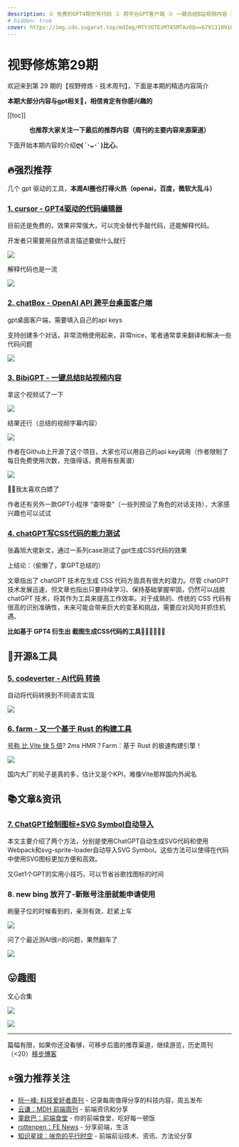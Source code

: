```yaml
---
description: ① 免费的GPT4帮你写代码 ② 跨平台GPT客户端 ③ 一键总结B站视频内容 ④ GPT CSS代码功力测试 ⑤ New Bing不用排队了
# hidden: true
cover: https://img.cdn.sugarat.top/mdImg/MTY3OTEzMTA5MTAxOQ==679131091019
---
```


# 视野修炼第29期

欢迎来到第 29 期的【视野修炼 - 技术周刊】，下面是本期的精选内容简介

**本期大部分内容与gpt相关🤖，相信肯定有你感兴趣的**

[[toc]]

<center>

**​也推荐大家关注一下最后的推荐内容（周刊的主要内容来源渠道）**
</center>


下面开始本期内容的介绍**ღ( ´･ᴗ･` )比心**。
## 🔥强烈推荐
几个 gpt 驱动的工具，**本周AI圈也打得火热（openai，百度，微软大乱斗）**

### [1. cursor - GPT4驱动的代码编辑器](https://www.cursor.so/)
目前还是免费的，效果非常强大，可以完全替代手敲代码，还能解释代码。

开发者只需要用自然语言描述要做什么就行

![](https://img.cdn.sugarat.top/mdImg/MTY3OTEyOTE2OTUyMQ==679129169521)

解释代码也是一流

![](https://img.cdn.sugarat.top/mdImg/MTY3OTEyOTIwMjc1Ng==679129202756)

### [2. chatBox - OpenAI API 跨平台桌面客户端](https://github.com/Bin-Huang/chatbox)
gpt桌面客户端，需要填入自己的api keys

支持创建多个对话，非常流畅使用起来，非常nice，笔者通常拿来翻译和解决一些代码问题

![](https://img.cdn.sugarat.top/mdImg/MTY3OTEyOTU0MzU4MQ==679129543581)

### [3. BibiGPT - 一键总结B站视频内容](https://b.jimmylv.cn/)
拿这个视频试了一下

![](https://img.cdn.sugarat.top/mdImg/MTY3OTEyOTc3MjM3OA==679129772378)

结果还行（总结的视频字幕内容）

![](https://img.cdn.sugarat.top/mdImg/MTY3OTEyODk3MjA0OQ==679128972049)

作者在Github上开源了这个项目，大家也可以用自己的api key调用（作者限制了每日免费使用次数，充值得话，费用有些离谱）

![](https://img.cdn.sugarat.top/mdImg/MTY3OTEzMDAzMTc2Nw==679130031767)

🤣🤣我太喜欢白嫖了

作者还有另外一款GPT小程序 “查呀查”（一些列预设了角色的对话支持），大家感兴趣也可以试试

### [4. chatGPT写CSS代码的能力测试](https://www.zhangxinxu.com/wordpress/2023/03/chatgpt-write-css/)
张鑫旭大佬新文，通过一系列case测试了gpt生成CSS代码的效果

上结论：（偷懒了，拿GPT总结的）

文章指出了 chatGPT 技术在生成 CSS 代码方面具有很大的潜力。尽管 chatGPT 技术发展迅速，但文章也指出只要持续学习、保持基础掌握牢固，仍然可以战胜 chatGPT 技术，将其作为工具来提高工作效率。对于成熟的、传统的 CSS 代码有很高的识别准确性，未来可能会带来巨大的变革和挑战，需要应对风险并抓住机遇。

**比如基于 GPT4 衍生出 截图生成CSS代码的工具👍🏻👍🏻👍🏻**

## 🔧开源&工具
### [5. codeverter - AI代码 转换](https://codeverter.vercel.app/)

自动将代码转换到不同语言实现

![](https://img.cdn.sugarat.top/mdImg/MTY3OTEzMDU0MTY1Mw==679130541653)

### [6. farm - 又一个基于 Rust 的构建工具](https://github.com/farm-fe/farm)

[号称 比 Vite 快 5 倍](https://zhuanlan.zhihu.com/p/611603260)? 2ms HMR？Farm：基于 Rust 的极速构建引擎！

![](https://img.cdn.sugarat.top/mdImg/MTY3OTEzMTAzMjE4NA==679131032184)

国内大厂的轮子是真的多，估计又是个KPI，难像Vite那样国内外闻名

## 📚文章&资讯
### [7. ChatGPT绘制图标+SVG Symbol自动导入](https://juejin.cn/post/7210744398639595581)
本文主要介绍了两个方法，分别是使用ChatGPT自动生成SVG代码和使用Webpack和svg-sprite-loader自动导入SVG Symbol。这些方法可以使得在代码中使用SVG图标更加方便和高效。

又Get1个GPT的实用小技巧，可以节省谷歌找图标的时间

### 8. new bing 放开了-新账号注册就能申请使用
刷量子位的时候看到的，亲测有效，赶紧上车

![](https://img.cdn.sugarat.top/mdImg/MTY3OTEzMTE3ODMwOA==679131178308)

问了个最近测AI很🔥的问题，果然翻车了

![](https://img.cdn.sugarat.top/mdImg/MTY3OTEzMTQ0ODQyMQ==679131448421)

## 😛趣图
文心合集

![](https://img.cdn.sugarat.top/mdImg/MTY3OTEzMTA5MTAxOQ==679131091019)

![](https://img.cdn.sugarat.top/mdImg/MTY3OTEzMTExMjIxMw==679131112213)

---

篇幅有限，如果你还没看够，可移步后面的推荐渠道，继续游览，历史周刊（<20）[移步博客](https://sugarat.top/weekly/index.html)

## ⭐️强力推荐关注
* [阮一峰: 科技爱好者周刊](https://www.ruanyifeng.com/blog/archives.html) - 记录每周值得分享的科技内容，周五发布
* [云谦：MDH 前端周刊](https://www.yuque.com/chencheng/mdh-weekly) - 前端资讯和分享
* [童欧巴：前端食堂](https://github.com/Geekhyt/weekly) - 你的前端食堂，吃好每一顿饭
* [rottenpen：FE News](https://rottenpen.zhubai.love/) - 分享前端，生活
* [知识星球：咲奈的平行时空](https://wx.zsxq.com/dweb2/index/group/15552285284822) - 前端前沿技术、资讯、方法论分享

